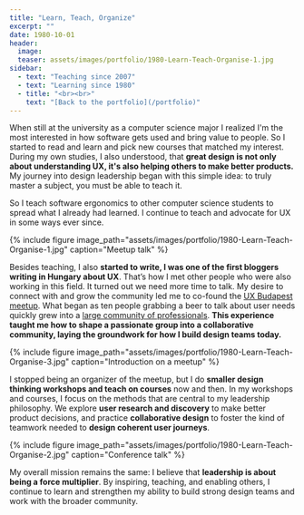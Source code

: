 ```yaml
---
title: "Learn, Teach, Organize"
excerpt: ""
date: 1980-10-01
header:
  image:
  teaser: assets/images/portfolio/1980-Learn-Teach-Organise-1.jpg
sidebar:
  - text: "Teaching since 2007"
  - text: "Learning since 1980"
  - title: "<br><br>"
    text: "[Back to the portfolio](/portfolio)"
---
```


When still at the university as a computer science major I realized I'm the most interested in how software gets used and bring value to people. So I started to read and learn and pick new courses that matched my interest. During my own studies, I also understood, that **great design is not only about understanding UX, it's also helping others to make better products.** My journey into design leadership began with this simple idea: to truly master a subject, you must be able to teach it.

So I teach software ergonomics to other computer science students to spread what I already had learned. I continue to teach and advocate for UX in some ways ever since.

{% include figure image_path="assets/images/portfolio/1980-Learn-Teach-Organise-1.jpg" caption="Meetup talk" %}

Besides teaching, I also **started to write, I was one of the first bloggers writing in Hungary about UX**. That’s how I met other people who were also working in this field. It turned out we need more time to talk. My desire to connect with and grow the community led me to co-found the [UX Budapest meetup](https://www.meetup.com/UXbudapest/). What began as ten people grabbing a beer to talk about user needs quickly grew into a [large community of professionals](https://www.facebook.com/groups/594600877237593/about/). **This experience taught me how to shape a passionate group into a collaborative community, laying the groundwork for how I build design teams today.**

{% include figure image_path="assets/images/portfolio/1980-Learn-Teach-Organise-3.jpg" caption="Introduction on a meetup" %}

I stopped being an organizer of the meetup, but I do **smaller design thinking workshops and teach on courses** now and then. In my workshops and courses, I focus on the methods that are central to my leadership philosophy. We explore **user research and discovery** to make better product decisions, and practice **collaborative design** to foster the kind of teamwork needed to **design coherent user journeys**.

{% include figure image_path="assets/images/portfolio/1980-Learn-Teach-Organise-2.jpg" caption="Conference talk" %}

My overall mission remains the same: I believe that **leadership is about being a force multiplier**. By inspiring, teaching, and enabling others, I continue to learn and strengthen my ability to build strong design teams and work with the broader community.